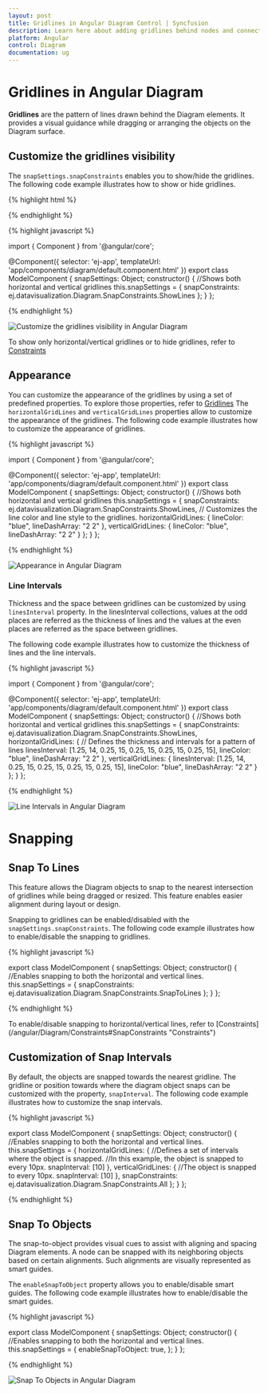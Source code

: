 ```yaml
---
layout: post
title: Gridlines in Angular Diagram Control | Syncfusion
description: Learn here about adding gridlines behind nodes and connectors support in Syncfusion Essential Angular Diagram Control, its elements, and more.
platform: Angular
control: Diagram
documentation: ug
---
```


# Gridlines in Angular Diagram

**Gridlines** are the pattern of lines drawn behind the Diagram elements. It provides a visual guidance while dragging or arranging the objects on the Diagram surface.

## Customize the gridlines visibility

The `snapSettings.snapConstraints` enables you to show/hide the gridlines. The following code example illustrates how to show or hide gridlines.

{% highlight html %}

<div>
<ej-diagram  id="diagramCore" width="700px" height="500px" [snapSettings]="snapSettings">
</ej-diagram>
</div>

{% endhighlight %}

{% highlight javascript %}

import { Component } from '@angular/core';

@Component({
  selector: 'ej-app',
  templateUrl: 'app/components/diagram/default.component.html'
})
export class ModelComponent {
    snapSettings: Object;
    constructor() {
        //Shows both horizontal and vertical gridlines
        this.snapSettings = {
              snapConstraints: ej.datavisualization.Diagram.SnapConstraints.ShowLines
        };
    }
};

{% endhighlight %}

![Customize the gridlines visibility in Angular Diagram](/angular/Diagram/Gridlines_images/Gridlines_img1.png)

To show only horizontal/vertical gridlines or to hide gridlines, refer to [Constraints](/angular/Diagram/Constraints#snapconstraints "Constraints")

## Appearance

You can customize the appearance of the gridlines by using a set of predefined properties. To explore those properties, refer to [Gridlines](/api/js/ejDiagram#snapsettings:horizontalgridlines "Gridlines")
The `horizontalGridLines` and `verticalGridLines` properties allow to customize the appearance of the gridlines. The following code example illustrates how to customize the appearance of gridlines.

{% highlight javascript %}

import { Component } from '@angular/core';

@Component({
  selector: 'ej-app',
  templateUrl: 'app/components/diagram/default.component.html'
})
export class ModelComponent {
    snapSettings: Object;
    constructor() {
        //Shows both horizontal and vertical gridlines
        this.snapSettings = {
            snapConstraints: ej.datavisualization.Diagram.SnapConstraints.ShowLines,
            // Customizes the line color and line style to the gridlines.
            horizontalGridLines: {
                lineColor: "blue",
                lineDashArray: "2 2"
            },
            verticalGridLines: {
                lineColor: "blue",
                lineDashArray: "2 2"
            }
        };
    }
};

{% endhighlight %}

![Appearance in Angular Diagram](/angular/Diagram/Gridlines_images/Gridlines_img4.png)

### Line Intervals

Thickness and the space between gridlines can be customized by using `linesInterval` property. In the linesInterval collections, values at the odd places are referred as the thickness of lines and the values at the even places are referred as the space between gridlines.

The following code example illustrates how to customize the thickness of lines and the line intervals.

{% highlight javascript %}

import { Component } from '@angular/core';

@Component({
  selector: 'ej-app',
  templateUrl: 'app/components/diagram/default.component.html'
})
export class ModelComponent {
    snapSettings: Object;
    constructor() {
        //Shows both horizontal and vertical gridlines
        this.snapSettings = {
            snapConstraints: ej.datavisualization.Diagram.SnapConstraints.ShowLines,
            horizontalGridLines: {
                // Defines the thickness and intervals for a pattern of lines
                linesInterval: [1.25, 14, 0.25, 15, 0.25, 15, 0.25, 15, 0.25, 15],
                lineColor: "blue",
                lineDashArray: "2 2"
            },
            verticalGridLines: {
                linesInterval: [1.25, 14, 0.25, 15, 0.25, 15, 0.25, 15, 0.25, 15],
                lineColor: "blue",
                lineDashArray: "2 2"
            }
        };
    }
};

{% endhighlight %}

![Line Intervals in Angular Diagram](/angular/Diagram/Gridlines_images/Gridlines_img2.png)

# Snapping

## Snap To Lines

This feature allows the Diagram objects to snap to the nearest intersection of gridlines while being dragged or resized. This feature enables easier alignment during layout or design.

Snapping to gridlines can be enabled/disabled with the `snapSettings.snapConstraints`. The following code example illustrates how to enable/disable the snapping to gridlines.

{% highlight javascript %}

export class ModelComponent {
    snapSettings: Object;
    constructor() {
        //Enables snapping to both the horizontal and vertical lines.
        this.snapSettings = {
            snapConstraints: ej.datavisualization.Diagram.SnapConstraints.SnapToLines
        };
    }
};

{% endhighlight %}

To enable/disable snapping to horizontal/vertical lines, refer to [Constraints] (/angular/Diagram/Constraints#SnapConstraints "Constraints")

## Customization of Snap Intervals

By default, the objects are snapped towards the nearest gridline. The gridline or position towards where the diagram object snaps can be customized with the property, `snapInterval`. The following code example illustrates how to customize the snap intervals.

{% highlight javascript %}

export class ModelComponent {
    snapSettings: Object;
    constructor() {
        //Enables snapping to both the horizontal and vertical lines.
        this.snapSettings = {
            horizontalGridLines: {
                //Defines a set of intervals where the object is snapped.
                //In this example, the object is snapped to every 10px.
                snapInterval: [10]
            },
            verticalGridLines: {
                //The object is snapped to every 10px.
                snapInterval: [10]
            },
            snapConstraints: ej.datavisualization.Diagram.SnapConstraints.All        };
    }
};

{% endhighlight %}

## Snap To Objects

The snap-to-object provides visual cues to assist with aligning and spacing Diagram elements. A node can be snapped with its neighboring objects based on certain alignments. Such alignments are visually represented as smart guides.

The `enableSnapToObject` property allows you to enable/disable smart guides. The following code example illustrates how to enable/disable the smart guides.

{% highlight javascript %}

export class ModelComponent {
    snapSettings: Object;
    constructor() {
        //Enables snapping to both the horizontal and vertical lines.
        this.snapSettings = {
            enableSnapToObject: true,
        };
    }
};

{% endhighlight %}

![Snap To Objects in Angular Diagram](/angular/Diagram/Gridlines_images/Gridlines_img4.png)